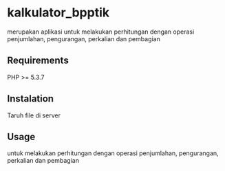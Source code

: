 # kalkulator_bpptik
merupakan aplikasi untuk melakukan perhitungan dengan operasi penjumlahan, pengurangan, perkalian dan pembagian

## Requirements
PHP >= 5.3.7

## Instalation 
Taruh file di server

## Usage
untuk melakukan perhitungan dengan operasi penjumlahan, pengurangan, perkalian dan pembagian
